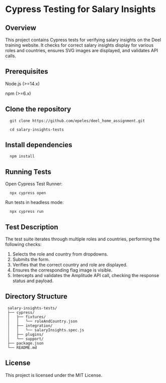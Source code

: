 # Cypress Testing for Salary Insights

## Overview
This project contains Cypress tests for verifying salary insights on the Deel training website. It checks for correct salary insights display for various roles and countries, ensures SVG images are displayed, and validates API calls.

## Prerequisites
Node.js (>=14.x)

npm (>=6.x)

## Clone the repository
      git clone https://github.com/epeles/deel_home_assignment.git

      cd salary-insights-tests

## Install dependencies
      npm install

## Running Tests
Open Cypress Test Runner:

      npx cypress open

Run tests in headless mode:
  
      npx cypress run

## Test Description
The test suite iterates through multiple roles and countries, performing the following checks:

1. Selects the role and country from dropdowns.
2. Submits the form.
3. Verifies that the correct country and role are displayed.
4. Ensures the corresponding flag image is visible.
5. Intercepts and validates the Amplitude API call, checking the response status and payload.

## Directory Structure
     salary-insights-tests/
     ├── cypress/
     │   ├── fixtures/
     │   │   └── roleAndCountry.json
     │   ├── integration/
     │   │   └── salaryInsights.spec.js
     │   ├── plugins/
     │   └── support/
     ├── package.json
     └── README.md

## License
This project is licensed under the MIT License.
